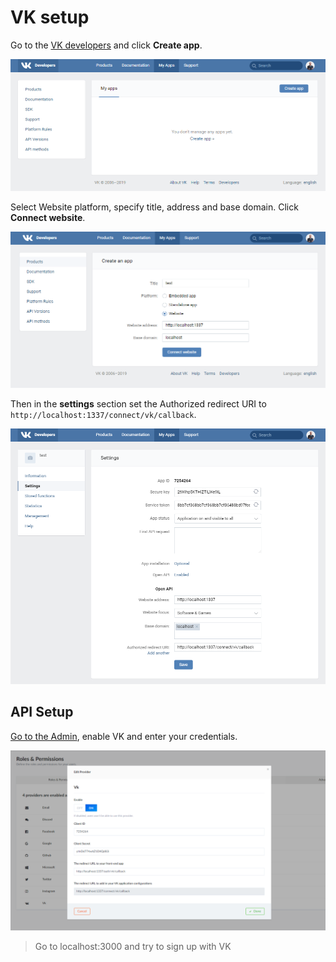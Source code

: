 # VK setup

Go to the [VK developers](https://vk.com/apps?act=manage) and click **Create app**.

![VK setup](../assets/vk_settings__01.png)

Select Website platform, specify title, address and base domain. Click **Connect website**.

![VK setup](../assets/vk_settings__02.png)

Then in the **settings** section set the Authorized redirect URI to `http://localhost:1337/connect/vk/callback`.

![Admin VK Setup](../assets/vk_settings__03.png)

## API Setup

[Go to the Admin](http://localhost:1337/admin/plugins/users-permissions/providers), enable VK and enter your credentials.

![Admin VK Setup](../assets/vk_settings__04.png)

> Go to localhost:3000 and try to sign up with VK
